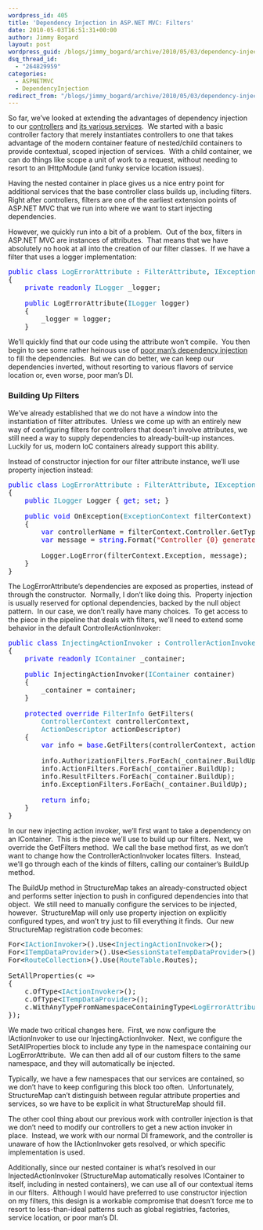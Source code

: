 ```yaml
---
wordpress_id: 405
title: 'Dependency Injection in ASP.NET MVC: Filters'
date: 2010-05-03T16:51:31+00:00
author: Jimmy Bogard
layout: post
wordpress_guid: /blogs/jimmy_bogard/archive/2010/05/03/dependency-injection-in-asp-net-mvc-filters.aspx
dsq_thread_id:
  - "264829959"
categories:
  - ASPNETMVC
  - DependencyInjection
redirect_from: "/blogs/jimmy_bogard/archive/2010/05/03/dependency-injection-in-asp-net-mvc-filters.aspx/"
---
```

So far, we’ve looked at extending the advantages of dependency injection to our [controllers](http://www.lostechies.com/blogs/jimmy_bogard/archive/2010/04/26/dependency-injection-in-asp-net-mvc-controllers.aspx) and [its various services](http://www.lostechies.com/blogs/jimmy_bogard/archive/2010/04/28/dependency-injection-in-asp-net-mvc-contextual-controller-injection.aspx).&#160; We started with a basic controller factory that merely instantiates controllers to one that takes advantage of the modern container feature of nested/child containers to provide contextual, scoped injection of services.&#160; With a child container, we can do things like scope a unit of work to a request, without needing to resort to an IHttpModule (and funky service location issues).

Having the nested container in place gives us a nice entry point for additional services that the base controller class builds up, including filters.&#160; Right after controllers, filters are one of the earliest extension points of ASP.NET MVC that we run into where we want to start injecting dependencies.

However, we quickly run into a bit of a problem.&#160; Out of the box, filters in ASP.NET MVC are instances of attributes.&#160; That means that we have absolutely no hook at all into the creation of our filter classes.&#160; If we have a filter that uses a logger implementation:

<pre><span style="color: blue">public class </span><span style="color: #2b91af">LogErrorAttribute </span>: <span style="color: #2b91af">FilterAttribute</span>, <span style="color: #2b91af">IExceptionFilter
</span>{
    <span style="color: blue">private readonly </span><span style="color: #2b91af">ILogger </span>_logger;

    <span style="color: blue">public </span>LogErrorAttribute(<span style="color: #2b91af">ILogger </span>logger)
    {
        _logger = logger;
    }</pre>

[](http://11011.net/software/vspaste)

We’ll quickly find that our code using the attribute won’t compile.&#160; You then begin to see some rather heinous use of [poor man’s dependency injection](http://www.lostechies.com/blogs/jimmy_bogard/archive/2009/07/03/how-not-to-do-dependency-injection-in-nerddinner.aspx) to fill the dependencies.&#160; But we can do better, we can keep our dependencies inverted, without resorting to various flavors of service location or, even worse, poor man’s DI.

### Building Up Filters

We’ve already established that we do not have a window into the instantiation of filter attributes.&#160; Unless we come up with an entirely new way of configuring filters for controllers that doesn’t involve attributes, we still need a way to supply dependencies to already-built-up instances.&#160; Luckily for us, modern IoC containers already support this ability.

Instead of constructor injection for our filter attribute instance, we’ll use property injection instead:

<pre><span style="color: blue">public class </span><span style="color: #2b91af">LogErrorAttribute </span>: <span style="color: #2b91af">FilterAttribute</span>, <span style="color: #2b91af">IExceptionFilter
</span>{
    <span style="color: blue">public </span><span style="color: #2b91af">ILogger </span>Logger { <span style="color: blue">get</span>; <span style="color: blue">set</span>; }

    <span style="color: blue">public void </span>OnException(<span style="color: #2b91af">ExceptionContext </span>filterContext)
    {
        <span style="color: blue">var </span>controllerName = filterContext.Controller.GetType().Name;
        <span style="color: blue">var </span>message = <span style="color: blue">string</span>.Format(<span style="color: #a31515">"Controller {0} generated an error."</span>, controllerName);

        Logger.LogError(filterContext.Exception, message);
    }
}</pre>

[](http://11011.net/software/vspaste)

The LogErrorAttribute’s dependencies are exposed as properties, instead of through the constructor.&#160; Normally, I don’t like doing this.&#160; Property injection is usually reserved for optional dependencies, backed by the null object pattern.&#160; In our case, we don’t really have many choices.&#160; To get access to the piece in the pipeline that deals with filters, we’ll need to extend some behavior in the default ControllerActionInvoker:

<pre><span style="color: blue">public class </span><span style="color: #2b91af">InjectingActionInvoker </span>: <span style="color: #2b91af">ControllerActionInvoker
</span>{
    <span style="color: blue">private readonly </span><span style="color: #2b91af">IContainer </span>_container;

    <span style="color: blue">public </span>InjectingActionInvoker(<span style="color: #2b91af">IContainer </span>container)
    {
        _container = container;
    }

    <span style="color: blue">protected override </span><span style="color: #2b91af">FilterInfo </span>GetFilters(
        <span style="color: #2b91af">ControllerContext </span>controllerContext, 
        <span style="color: #2b91af">ActionDescriptor </span>actionDescriptor)
    {
        <span style="color: blue">var </span>info = <span style="color: blue">base</span>.GetFilters(controllerContext, actionDescriptor);

        info.AuthorizationFilters.ForEach(_container.BuildUp);
        info.ActionFilters.ForEach(_container.BuildUp);
        info.ResultFilters.ForEach(_container.BuildUp);
        info.ExceptionFilters.ForEach(_container.BuildUp);

        <span style="color: blue">return </span>info;
    }
}</pre>

[](http://11011.net/software/vspaste)

In our new injecting action invoker, we’ll first want to take a dependency on an IContainer.&#160; This is the piece we’ll use to build up our filters.&#160; Next, we override the GetFilters method.&#160; We call the base method first, as we don’t want to change how the ControllerActionInvoker locates filters.&#160; Instead, we’ll go through each of the kinds of filters, calling our container’s BuildUp method.

The BuildUp method in StructureMap takes an already-constructed object and performs setter injection to push in configured dependencies into that object.&#160; We still need to manually configure the services to be injected, however.&#160; StructureMap will only use property injection on explicitly configured types, and won’t try just to fill everything it finds.&#160; Our new StructureMap registration code becomes:

<pre>For&lt;<span style="color: #2b91af">IActionInvoker</span>&gt;().Use&lt;<span style="color: #2b91af">InjectingActionInvoker</span>&gt;();
For&lt;<span style="color: #2b91af">ITempDataProvider</span>&gt;().Use&lt;<span style="color: #2b91af">SessionStateTempDataProvider</span>&gt;();
For&lt;<span style="color: #2b91af">RouteCollection</span>&gt;().Use(<span style="color: #2b91af">RouteTable</span>.Routes);

SetAllProperties(c =&gt;
{
    c.OfType&lt;<span style="color: #2b91af">IActionInvoker</span>&gt;();
    c.OfType&lt;<span style="color: #2b91af">ITempDataProvider</span>&gt;();
    c.WithAnyTypeFromNamespaceContainingType&lt;<span style="color: #2b91af">LogErrorAttribute</span>&gt;();
});</pre>

[](http://11011.net/software/vspaste)

We made two critical changes here.&#160; First, we now configure the IActionInvoker to use our InjectingActionInvoker.&#160; Next, we configure the SetAllProperties block to include any type in the namespace containing our LogErrorAttribute.&#160; We can then add all of our custom filters to the same namespace, and they will automatically be injected.

Typically, we have a few namespaces that our services are contained, so we don’t have to keep configuring this block too often.&#160; Unfortunately, StructureMap can’t distinguish between regular attribute properties and services, so we have to be explicit in what StructureMap should fill.

The other cool thing about our previous work with controller injection is that we don’t need to modify our controllers to get a new action invoker in place.&#160; Instead, we work with our normal DI framework, and the controller is unaware of how the IActionInvoker gets resolved, or which specific implementation is used.

Additionally, since our nested container is what’s resolved in our InjectedActionInvoker (StructureMap automatically resolves IContainer to itself, including in nested containers), we can use all of our contextual items in our filters.&#160; Although I would have preferred to use constructor injection on my filters, this design is a workable compromise that doesn’t force me to resort to less-than-ideal patterns such as global registries, factories, service location, or poor man’s DI.